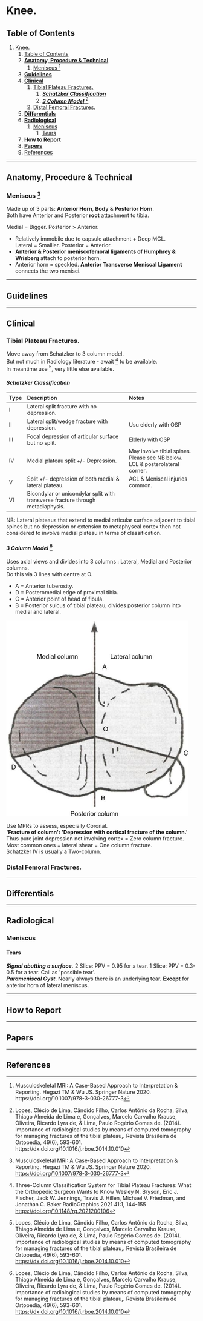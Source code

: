 # Knee.

## Table of Contents
1. [Knee.](#knee)
	1. [Table of Contents](#table-of-contents)
	2. [**Anatomy, Procedure & Technical**](#anatomy-procedure--technical)
		1. [Meniscus  [^Hegazi2020]](#meniscus--hegazi2020)
	3. [**Guidelines**](#guidelines)
	4. [**Clinical**](#clinical)
		1. [Tibial Plateau Fractures.](#tibial-plateau-fractures)
			1. [***Schatzker Classification***](#schatzker-classification)
			2. [***3 Column Model***  [^Lopes2014]](#3-column-model--lopes2014)
		2. [Distal Femoral Fractures.](#distal-femoral-fractures)
	5. [**Differentials**](#differentials)
	6. [**Radiological**](#radiological)
		1. [Meniscus](#meniscus)
			1. [Tears](#tears)
	7. [**How to Report**](#how-to-report)
	8. [**Papers**](#papers)
	9. [References](#references)
---

## **Anatomy, Procedure & Technical**

### Meniscus  [^Hegazi2020]

[^Hegazi2020]:Musculoskeletal MRI: A Case-Based Approach to Interpretation &
	Reporting. Hegazi TM & Wu JS. Springer Nature 2020.
	https://doi.org/10.1007/978-3-030-26777-3 

Made up of 3 parts: **Anterior Horn**, **Body** & **Posterior Horn**.  
Both have Anterior and Posterior **root** attachment to tibia.  

Medial = Bigger. Posterior > Anterior.   
-	Relatively immobile due to capsule attachment + Deep MCL.  
Lateral = Smalller. Posterior = Anterior.  
- **Anterior & Posterior meniscofemoral ligaments of Humphrey & Wrisberg**
		attach to posterior horn.   
- Anterior horn = speckled.
**Anterior Transverse Meniscal Ligament** connects the two menisci.
	
---

## **Guidelines**

---

## **Clinical**

### Tibial Plateau Fractures.

Move away from Schatzker to 3 column model.  
But not much in Radiology literature - await [^Bryson2021] to be available.  
In meantime use [^Lopes2014], very little else available.  

[^Bryson2021]: Three-Column Classification System for Tibial Plateau Fractures: What the Orthopedic Surgeon Wants to Know Wesley N. Bryson, Eric J. Fischer, Jack W. Jennings, Travis J. Hillen, Michael V. Friedman, and Jonathan C. Baker RadioGraphics 2021 41:1, 144-155 https://doi.org/10.1148/rg.2021200106 

[^Lopes2014]: Lopes, Clécio de Lima, Cândido Filho, Carlos Antônio da Rocha, Silva, Thiago Almeida de Lima e, Gonçalves, Marcelo Carvalho Krause, Oliveira, Ricardo Lyra de, & Lima, Paulo Rogério Gomes de. (2014). Importance of radiological studies by means of computed tomography for managing fractures of the tibial plateau,. Revista Brasileira de Ortopedia, 49(6), 593-601. https://dx.doi.org/10.1016/j.rboe.2014.10.010

#### ***Schatzker Classification***

| Type | Description                                                                     | Notes                                                                           |
| :--- | :------------------------------------------------------------------------------ | :------------------------------------------------------------------------------ |
| I    | Lateral split fracture with no depression.                                      |                                                                                 |
| II   | Lateral split/wedge fracture with depression.                                   | Usu elderly with OSP                                                            |
| III  | Focal depression of articular surface but no split.                             | Elderly with OSP                                                                |
| IV   | Medial plateau split +/- Depression.                                            | May involve tibial spines. Please see NB below.<br>LCL & posterolateral corner. |
| V    | Split +/- depression of both medial & lateral plateau.                          | ACL & Meniscal injuries common.                                                 |
| VI   | Bicondylar or unicondylar split with transverse fracture through metadiaphysis. |

NB: Lateral plateaus that extend to medial articular surface adjacent to tibial spines but no depression or extension to metaphyseal cortex then not considered to involve medial plateau in terms of classification.   

#### ***3 Column Model***  [^Lopes2014] 

Uses axial views and divides into 3 columns : Lateral, Medial and Posterior columns.   
Do this via 3 lines with centre at O.
 - A = Anterior tuberosity.
 - D = Posteromedial edge of proximal tibia.
 - C = Anterior point of head of fibula.
 - B = Posterior sulcus of tibial plateau, divides posterior column into medial and lateral. 

![Tibial Plateau](/Images/tibial_plateau_3column.jpg)  

Use MPRs to assess, especially Coronal.   
**'Fracture of column': 'Depression with cortical fracture of the column.'** 
Thus pure joint depression not involving cortex = Zero column fracture.
Most common ones = lateral shear = One column fracture.  
Schatzker IV is usually a Two-column.


### Distal Femoral Fractures.

---

## **Differentials**

---

## **Radiological**

### Meniscus 

#### Tears  

***Signal abutting a surface.***
2 Slice: PPV = 0.95 for a tear.
1 Slice: PPV = 0.3-0.5 for a tear. Call as 'possible tear'.  
***Parameniscal Cyst***.
Nearly always there is an underlying tear.
**Except** for anterior horn of lateral meniscus.

---

## **How to Report** 

---

## **Papers**


--- 

## References
